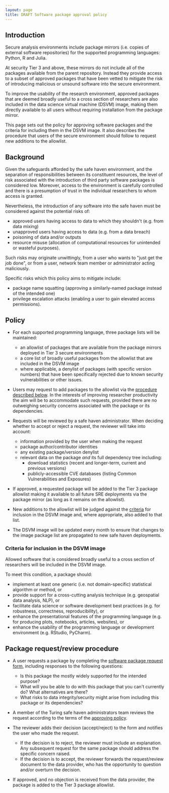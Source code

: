 ```yaml
---
layout: page
title: DRAFT Software package approval policy
---
```


## Introduction

Secure analysis environments include package mirrors (i.e. copies of external software repositories) for the supported programming languages: Python, R and Julia.

At security Tier 3 and above, these mirrors do not include all of the packages available from the parent repository. Instead they provide access to a subset of approved packages that have been vetted to mitigate the risk of introducing malicious or unsound software into the secure environment.

To improve the usability of the research environment, approved packages that are deemed broadly useful to a cross section of researchers are also included in the data science virtual machine (DSVM) image, making them directly available to all users without requiring installation from the package mirror.

This page sets out the policy for approving software packages and the criteria for including them in the DSVM image. It also describes the procedure that users of the secure environment should follow to request new additions to the allowlist.

## Background

Given the safeguards afforded by the safe haven environment, and the separation of responsibilities between its constituent resources, the level of risk associated with the introduction of third party software packages is considered low. Moreover, access to the environment is carefully controlled and there is a presumption of trust in the individual researchers to whom access is granted.

Nevertheless, the introduction of any software into the safe haven must be considered against the potential risks of:

+ approved users having access to data to which they shouldn't (e.g. from data mixing)
+ unapproved users having access to data (e.g. from a data breach)
+ poisoning of data and/or outputs
+ resource misuse (allocation of computational resources for unintended or wasteful purposes).

Such risks may originate unwittingly, from a user who wants to "just get the job done", or from a user, network team member or administrator acting maliciously.

Specific risks which this policy aims to mitigate include:

+ package name squatting (approving a similarly-named package instead of the intended one)
+ privilege escalation attacks (enabling a user to gain elevated access permissions).

## Policy

+ For each supported programming language, three package lists will be maintained:
  + an allowlist of packages that are available from the package mirrors deployed in Tier 3 secure environments
  + a core list of broadly useful packages from the allowlist that are included in the DSVM image
  + where applicable, a denylist of packages (with specific version numbers) that have been specifically rejected due to known security vulnerabilities or other issues.

+ Users may request to add packages to the allowlist via the [procedure described below](#Package-request--review-procedure). In the interests of improving researcher productivity the aim will be to accommodate such requests, provided there are no outweighing security concerns associated with the package or its dependencies.

+ Requests will be reviewed by a safe haven administrator. When deciding whether to accept or reject a request, the reviewer will take into account:
  + information provided by the user when making the request
  + package author/contributor identities
  + any existing package/version denylist
  + relevant data on the package *and* its full dependency tree including:
    + download statistics (recent and longer-term, current and previous versions)
    + publicly-accessible CVE databases (listing Common Vulnerabilities and Exposures)

+ If approved, a requested package will be added to the Tier 3 package allowlist making it available to all future SRE deployments via the package mirror (as long as it remains on the allowlist).

+ New additions to the allowlist will be judged against the [criteria](#Criteria-for-inclusion-in-the-DSVM-image) for inclusion in the DSVM image and, where appropriate, also added to that list.

+ The DSVM image will be updated every month to ensure that changes to the image package list are propagated to new safe haven deployments.

### Criteria for inclusion in the DSVM image

Allowed software that is considered broadly useful to a cross section of researchers will be included in the DSVM image.

To meet this condition, a package should:

+ implement at least one generic (i.e. not domain-specific) statistical algorithm or method, or
+ provide support for a cross-cutting analysis technique (e.g. geospatial data analysis, NLP), or
+ facilitate data science or software development best practices (e.g. for robustness, correctness, reproducibility), or
+ enhance the presentational features of the programming language (e.g. for producing plots, notebooks, articles, websites), or
+ enhance the usability of the programming language or development environment (e.g. RStudio, PyCharm).

## Package request/review procedure

+ A user requests a package by completing the [software package request form](software-package-request-form.md), including responses to the following questions:
  + Is this package the mostly widely supported for the intended purpose?
  + What will you be able to do with this package that you can't currently do? What alternatives are there?
  + What risks to data integrity/security might arise from including this package or its dependencies?

+ A member of the Turing safe haven administrators team reviews the request according to the terms of the [approving policy](#Policy).

+ The reviewer adds their decision (accept/reject) to the form and notifies the user who made the request.
  + If the decision is to reject, the reviewer must include an explanation. Any subsequent request for the same package should address the specific concern raised.
  + If the decision is to accept, the reviewer forwards the request/review document to the data provider, who has the opportunity to question and/or overturn the decision.

+ If approved, and no objection is received from the data provider, the package is added to the Tier 3 package allowlist.
